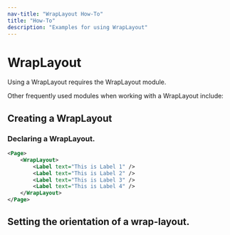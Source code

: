 ```yaml
---
nav-title: "WrapLayout How-To"
title: "How-To"
description: "Examples for using WrapLayout"
---
```

# WrapLayout
Using a WrapLayout requires the WrapLayout module.
<snippet id='wrap-layout-require'/>

Other frequently used modules when working with a WrapLayout include:
<snippet id='wrap-layout-others'/>

## Creating a WrapLayout
<snippet id='wrap-layout-new'/>

### Declaring a WrapLayout.
``` XML
<Page>
    <WrapLayout>
        <Label text="This is Label 1" />
        <Label text="This is Label 2" />
        <Label text="This is Label 3" />
        <Label text="This is Label 4" />
    </WrapLayout>
</Page>
```

## Setting the orientation of a wrap-layout.
<snippet id='wrap-layout-orientation'/>
